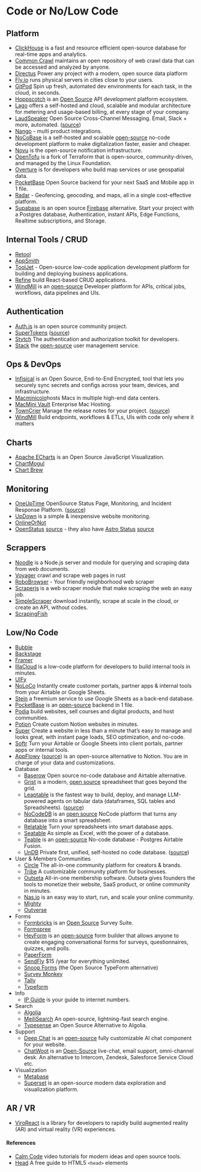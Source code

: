 # Code or No/Low Code

## Platform

- [ClickHouse](https://clickhouse.com) is a fast and resource efficient open-source database for real-time apps and analytics.
- [Common Crawl](https://commoncrawl.org) maintains an open repository of web crawl data that can be accessed and analyzed by anyone.
- [Directus](https://directus.io) Power any project with a modern, open source data platform
- [Fly.io](https://fly.io) runs physical servers in cities close to your users.
- [GitPod](https://www.gitpod.io) Spin up fresh, automated dev environments for each task, in the cloud, in seconds.
- [Hoppscotch](https://hoppscotch.com) is an [Open Source](https://github.com/hoppscotch/hoppscotch) API development platform ecosystem.
- [Lago](https://www.getlago.com) offers a self-hosted and cloud, scalable and modular architecture for metering and usage-based billing, at every stage of your company.
- [LaudSpeaker](https://laudspeaker.com) Open Source Cross-Channel Messaging. Email, Slack + more, automated. ([source](https://github.com/laudspeaker/laudspeaker))
- [Nango](https://www.nango.dev) - multi product integrations.
- [NoCoBase](https://www.nocobase.com) is a self-hosted and scalable [open-source](https://github.com/nocobase/nocobase) no-code development platform to make digitalization faster, easier and cheaper.
- [Novu](https://github.com/novuhq/) is the open-source notification infrastructure.
- [OpenTofu](https://opentofu.org) is a fork of Terraform that is open-source, community-driven, and managed by the Linux Foundation.
- [Overture](https://overturemaps.org) is for developers who build map services or use geospatial data.
- [PocketBase](https://pocketbase.io) Open Source backend for your next SaaS and Mobile app in 1 file.
- [Radar](https://radar.com) - Geofencing, geocoding, and maps, all in a single cost-effective platform.
- [Supabase](https://supabase.com) is an open source [Firebase](https://firebase.google.com) alternative. Start your project with a Postgres database, Authentication, instant APIs, Edge Functions, Realtime subscriptions, and Storage.

## Internal Tools / CRUD

- [Retool](https://retool.com)
- [AppSmith](https://www.appsmith.com)
- [ToolJet](https://www.tooljet.com) - Open-source low-code application development platform for   building and deploying business applications.
- [Refine](https://refine.dev) build React-based CRUD applications.
- [WindMill](https://www.windmill.dev) is an [open-source](https://github.com/windmill-labs/windmill) Developer platform for APIs, critical jobs, workflows, data pipelines and UIs.

## Authentication

- [Auth.js](https://authjs.dev) is an open source community project.
- [SuperTokens](https://supertokens.com) ([source](https://github.com/supertokens))
- [Stytch](https://stytch.com) The authentication and authorization toolkit for developers.
- [Stack](https://stack-auth.com) the [open-source](https://github.com/stackframe-projects/stack) user management service.

## Ops & DevOps

- [Infisical](https://infisical.com) is an Open Source, End-to-End Encrypted, tool that lets you securely sync secrets and configs across your team, devices, and infrastructure.
- [Macminicolo](https://macminicolo.net)hosts Macs in multiple high-end data centers.
- [MacMini Vault](https://www.macminivault.com) Enterprise Mac Hosting.
- [TownCrier](https://towncrier.readthedocs.io/) Manage the release notes for your project. ([source](https://github.com/twisted/towncrier))
- [WindMill](https://windmill.dev) Build endpoints, workflows & ETLs, UIs with code only where it matters

## Charts

- [Apache ECharts](https://echarts.apache.org) is an Open Source JavaScript Visualization.
- [ChartMogul](https://www.chartmogul.com)
- [Chart Brew](https://chartbrew.com)

## Monitoring

- [OneUpTime](https://oneuptime.com) OpenSource Status Page, Monitoring, and Incident Response Platform. ([source](https://github.com/oneuptime/oneuptime))
- [UpDown](https://updown.io) is a simple & inexpensive website monitoring.
- [OnlineOrNot](https://onlineornot.com)
- [OpenStatus](https://www.openstatus.dev) [source](https://github.com/openstatusHQ/openstatus) - they also have [Astro Status](https://astro.openstat.us) [source](https://github.com/openstatusHQ/astro-status-page)

## Scrappers

- [Noodle](http://noodlejs.com) is a Node.js server and module for querying and scraping data from web documents.
- [Voyager](https://github.com/mattsse/voyager) crawl and scrape web pages in rust
- [RoboBrowser](https://github.com/jmcarp/robobrowser) - Your friendly neighborhood web scraper
- [Scraperjs](https://github.com/ruipgil/scraperjs) is a web scraper module that make scraping the web an easy job.
- [SimpleScraper](https://simplescraper.io) download instantly, scrape at scale in the cloud, or create an API, without codes.
- [ScrapingFish](https://scrapingfish.com)

## Low/No Code

- [Bubble](https://bubble.io)
- [Backstage](https://backstage.io)
- [Framer](https://www.framer.com)
- [IllaCloud](https://www.illacloud.com) is a low-code platform for developers to build internal tools in minutes.
- [UIFy](https://uify.io)
- [NoLoCo](https://noloco.io) Instantly create customer portals, partner apps & internal tools from your Airtable or Google Sheets.
- [Stein](https://steinhq.com) a freemium service to use Google Sheets as a back-end database.
- [PocketBase](https://pocketbase.io) is an [open-source](https://github.com/pocketbase/pocketbase) backend in 1 file.
- [Podia](https://www.podia.com) build websites, sell courses and digital products, and host communities.
- [Potion](https://potion.so) Create custom Notion websites in minutes.
- [Super](https://super.so) Create a website in less than a minute that’s easy to manage and looks great, with instant page loads, SEO optimization, and no-code.
- [Softr](https://www.softr.io) Turn your Airtable or Google Sheets into client portals, partner apps or internal tools.
- [AppFlowy](https://appflowy.io) ([source](https://github.com/AppFlowy-IO/appflowy)) is an open-source alternative to Notion. You are in charge of your data and customizations.
- Database
	- [Baserow](https://baserow.io) Open source no-code database and Airtable alternative.
	- [Grist](https://www.getgrist.com) is a modern, [open source](https://github.com/gristlabs) spreadsheet that goes beyond the grid.
	- [Leaptable](https://leaptable.co) is the fastest way to build, deploy, and manage LLM-powered agents on tabular data (dataframes, SQL tables and Spreadsheets). ([source](https://github.com/peterwnjenga/leaptable))
	- [NoCodeDB](https://www.nocodb.com) is an [open source](https://github.com/nocodb/nocodb) NoCode platform that turns any database into a smart spreadsheet.
	- [Relatable](https://www.retable.io) Turn your spreadsheets into smart database apps.
	- [Seatable](https://seatable.io/) As simple as Excel, with the power of a database.
	- [Teable](https://teable.io)  is an [open-source](https://github.com/teableio/teable) No-code database - Postgres Airtable Fusion.
	- [UnDB](https://www.undb.xyz) Private first, unified, self-hosted no code database. ([source](https://github.com/undb-xyz/undb))
- User & Members Communities
	+ [Circle](https://circle.so) The all-in-one community platform for creators &  brands.
	+ [Tribe](https://tribe.so) A customizable community platform for businesses.
	+ [Outseta](https://www.outseta.com) All-in-one membership software. Outseta gives founders the tools to monetize their website, SaaS product, or online community in minutes.
	+ [Nas.io](https://nas.io) is an easy way to start, run, and scale your online community.
	+ [Mighty](https://www.mightynetworks.com)
	+ [Outverse](https://www.outverse.com)
- Forms
	+ [Formbricks](https://formbricks.com) is an [Open Source](https://github.com/formbricks/formbricks) Survey Suite.
	+ [Formspree](https://formspree.io)
	+ [HeyForm](https://heyform.net) is an [open-source](https://github.com/heyform/heyform) form builder that allows anyone to create engaging conversational forms for surveys, questionnaires, quizzes, and polls.
	+ [PaperForm](https://paperform.co)
	+ [SendFly](https://sendfly.io) $15 /year for everything unlimited.
	+ [Snoop Forms](https://snoopforms.com) (the Open Source TypeForm alternative)
	+ [Survey Monkey](https://www.surveymonkey.com)
	+ [Tally](https://tally.so)
	+ [Typeform](https://www.typeform.com)
- Info
	+ [IP Guide](https://ip.guide) is your guide to internet numbers.
- Search
	- [Algolia](https://www.algolia.com)
	- [MeiliSearch](https://www.meilisearch.com) An open-source, lightning-fast search engine.
	- [Typesense](https://typesense.org) an Open Source Alternative to Algolia.
- Support
	- [Deep Chat](https://deepchat.dev) is an [open-source](https://github.com/OvidijusParsiunas/deep-chat) fully customizable AI chat component for your website.
	- [ChatWoot](https://www.chatwoot.com) is an [Open-Source](https://github.com/chatwoot/chatwoot) live-chat, email support, omni-channel desk. An alternative to Intercom, Zendesk, Salesforce Service Cloud etc.
- Visualization
	- [Metabase](https://www.metabase.com)
	- [Superset](https://superset.apache.org) is an open-source modern data exploration and visualization platform.

## AR / VR

- [ViroReact](https://github.com/NativeVision/viro) is a library for developers to rapidly build augmented reality (AR) and virtual reality (VR) experiences. 

#### References

- [Calm Code](https://calmcode.io) video tutorials for modern ideas and open source tools.
- [Head](https://htmlhead.dev) A free guide to HTML5 `<head>` elements